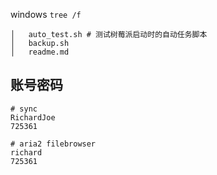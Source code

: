 windows `tree /f`

```
│   auto_test.sh # 测试树莓派启动时的自动任务脚本
│   backup.sh
│   readme.md
```

## 账号密码

```
# sync
RichardJoe
725361

# aria2 filebrowser
richard
725361
```
